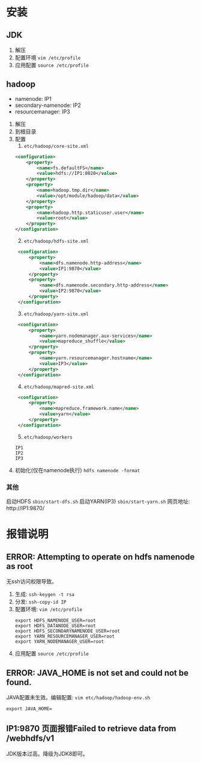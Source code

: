 # 安装

## JDK
1. 解压
2. 配置环境 ```vim /etc/profile```
3. 应用配置 ```source /etc/profile```

## hadoop
- namenode: IP1
- secondary-namenode: IP2
- resourcemanager: IP3

1. 解压
2. 到根目录
3. 配置
    1. ```etc/hadoop/core-site.xml```
    ```xml
    <configuration>
        <property>
            <name>fs.defaultFS</name>
            <value>hdfs://IP1:8020</value>
        </property>
        <property>
            <name>hadoop.tmp.dir</name>
            <value>/opt/module/hadoop/data</value>
        </property>
        <property>
            <name>hadoop.http.staticuser.user</name>
            <value>root</value>
        </property>
    </configuration>
   ```
   2. ```etc/hadoop/hdfs-site.xml```
   ```xml
    <configuration>
        <property>
            <name>dfs.namenode.http-address</name>
            <value>IP1:9870</value>
        </property>
        <property>
            <name>dfs.namenode.secondary.http-address</name>
            <value>IP2:9870</value>
        </property>
    </configuration>   
   ```
   3. ```etc/hadoop/yarn-site.xml```
   ```xml
    <configuration>
        <property>
            <name>yarn.nodemanager.aux-services</name>
            <value>mapreduce_shuffle</value>
        </property>
        <property>
            <name>yarn.resourcemanager.hostname</name>
            <value>IP3</value>
        </property>
    </configuration>   
   ```
   4. ```etc/hadoop/mapred-site.xml```
   ```xml
    <configuration>
        <property>
            <name>mapreduce.framework.name</name>
            <value>yarn</value>
        </property>
    </configuration>   
   ```
   5. ```etc/hadoop/workers```
   ```
   IP1
   IP2
   IP3
   ```
4. 初始化(仅在namenode执行) ```hdfs namenode -format```

### 其他
启动HDFS ```sbin/start-dfs.sh```
启动YARN(IP3) ```sbin/start-yarn.sh```
网页地址: http://IP1:9870/

# 报错说明
## ERROR: Attempting to operate on hdfs namenode as root
无ssh访问权限导致。
1. 生成: ```ssh-keygen -t rsa```
2. 分发: ```ssh-copy-id IP```
3. 配置环境: ```vim /etc/profile```
   ```
   export HDFS_NAMENODE_USER=root
   export HDFS_DATANODE_USER=root
   export HDFS_SECONDARYNAMENODE_USER=root
   export YARN_RESOURCEMANAGER_USER=root
   export YARN_NODEMANAGER_USER=root
   ```
4. 应用配置 ```source /etc/profile```

## ERROR: JAVA_HOME is not set and could not be found.
JAVA配置未生效。编辑配置: ```vim etc/hadoop/hadoop-env.sh```
```
export JAVA_HOME=
```

## IP1:9870 页面报错Failed to retrieve data from /webhdfs/v1
JDK版本过高。降级为JDK8即可。
